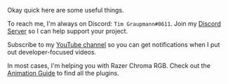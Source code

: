 Okay quick here are some useful things.

To reach me, I'm always on Discord: `Tim Graupmann#0611`. Join my [Discord Server](https://discord.gg/g7vZDkbnKT) so I can help support your project.

Subscribe to my [YouTube channel](https://www.youtube.com/user/TagenigmaLLC) so you can get notifications when I put out developer-focused videos.

In most cases, I'm helping you with Razer Chroma RGB. Check out the [Animation Guide](https://chroma.razer.com/ChromaGuide/) to find all the plugins.
